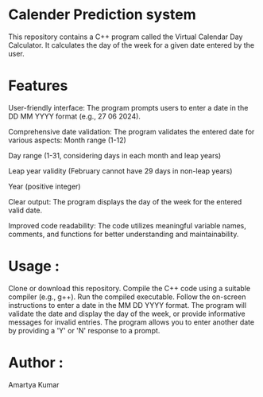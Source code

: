 # Calender Prediction system 
This repository contains a C++ program called the Virtual Calendar Day Calculator. It calculates the day of the week for a given date entered by the user.

# Features
User-friendly interface: The program prompts users to enter a date in the DD MM YYYY format (e.g., 27 06 2024).

Comprehensive date validation: The program validates the entered date for various aspects:
Month range (1-12)

Day range (1-31, considering days in each month and leap years)

Leap year validity (February cannot have 29 days in non-leap years)

Year (positive integer)

Clear output: The program displays the day of the week for the entered valid date.

Improved code readability: The code utilizes meaningful variable names, comments, and functions for better understanding and maintainability.
# Usage : 
Clone or download this repository.
Compile the C++ code using a suitable compiler (e.g., g++).
Run the compiled executable.
Follow the on-screen instructions to enter a date in the MM DD YYYY format.
The program will validate the date and display the day of the week, or provide informative messages for invalid entries.
The program allows you to enter another date by providing a 'Y' or 'N' response to a prompt.
# Author : 
Amartya Kumar

